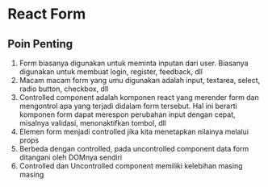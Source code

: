 # React Form

## Poin Penting
1. Form biasanya digunakan untuk meminta inputan dari user. Biasanya digunakan untuk membuat login, register, feedback, dll
2. Macam macam form yang umu digunakan adalah input, textarea, select, radio button, checkbox, dll
3. Controlled component adalah komponen react yang merender form dan mengontrol apa yang terjadi didalam form tersebut. Hal ini berarti komponen form dapat merespon perubahan input dengan cepat, misalnya validasi, menonaktifkan tombol, dll
4. Elemen form menjadi controlled jika kita menetapkan nilainya melalui props
5. Berbeda dengan controlled, pada uncontrolled component data form ditangani oleh DOMnya sendiri
6. Controlled dan Uncontrolled component memiliki kelebihan masing masing